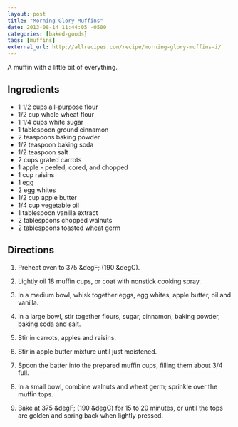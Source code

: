 ```yaml
---
layout: post
title: "Morning Glory Muffins"
date: 2013-08-14 11:44:05 -0500
categories: [baked-goods]
tags: [muffins]
external_url: http://allrecipes.com/recipe/morning-glory-muffins-i/
---
```

A muffin with a little bit of everything.


## Ingredients

* 1 1/2 cups all-purpose flour
* 1/2 cup whole wheat flour
* 1 1/4 cups white sugar
* 1 tablespoon ground cinnamon
* 2 teaspoons baking powder
* 1/2 teaspoon baking soda
* 1/2 teaspoon salt
* 2 cups grated carrots
* 1 apple - peeled, cored, and chopped
* 1 cup raisins
* 1 egg
* 2 egg whites
* 1/2 cup apple butter
* 1/4 cup vegetable oil
* 1 tablespoon vanilla extract
* 2 tablespoons chopped walnuts
* 2 tablespoons toasted wheat germ



## Directions

1.  Preheat oven to 375 &degF; (190 &degC).

1.  Lightly oil 18 muffin cups, or coat with nonstick cooking spray.

1.  In a medium bowl, whisk together eggs, egg whites, apple butter, oil and vanilla.

1.  In a large bowl, stir together flours, sugar, cinnamon, baking powder, baking soda and salt.

1.  Stir in carrots, apples and raisins.

1.  Stir in apple butter mixture until just moistened.

1.  Spoon the batter into the prepared muffin cups, filling them about 3/4 full.

1.  In a small bowl, combine walnuts and wheat germ; sprinkle over the muffin tops.

1.  Bake at 375 &degF; (190 &degC) for 15 to 20 minutes, or until the tops are golden and spring back when lightly pressed.

